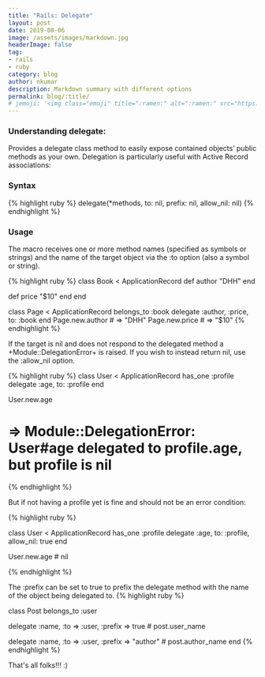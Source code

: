 ```yaml
---
title: "Rails: Delegate"
layout: post
date: 2019-08-06
image: /assets/images/markdown.jpg
headerImage: false
tag:
- rails
- ruby
category: blog
author: nkumar
description: Markdown summary with different options
permalink: blog/:title/
# jemoji: '<img class="emoji" title=":ramen:" alt=":ramen:" src="https://assets.github.com/images/icons/emoji/unicode/1f35c.png" height="20" width="20" align="absmiddle">'
---
```


### Understanding delegate:

Provides a delegate class method to easily expose contained objects’ public methods as your own. Delegation is particularly useful with Active Record associations:

### Syntax
{% highlight ruby %}
delegate(*methods, to: nil, prefix: nil, allow_nil: nil)
{% endhighlight %}

### Usage
The macro receives one or more method names (specified as symbols or strings) and the name of the target object via the :to option (also a symbol or string).

{% highlight ruby %}
class Book < ApplicationRecord
  def author
    "DHH"
  end
  
  def price
    "$10"
   end
end

class Page < ApplicationRecord
  belongs_to :book
  delegate :author, :price, to: :book
end
Page.new.author   # => "DHH"
Page.new.price    # => "$10"
{% endhighlight %}

If the target is nil and does not respond to the delegated method a +Module::DelegationError+ is raised. If you wish to instead return nil, use the :allow_nil option.

{% highlight ruby %}
  class User < ApplicationRecord
    has_one :profile
    delegate :age, to: :profile
  end

  User.new.age
  # => Module::DelegationError: User#age delegated to profile.age, but profile is nil
{% endhighlight %}

But if not having a profile yet is fine and should not be an error condition:

{% highlight ruby %}

  class User < ApplicationRecord
    has_one :profile
    delegate :age, to: :profile, allow_nil: true
  end

  User.new.age # nil

{% endhighlight %}

The :prefix can be set to true to prefix the delegate method with the name of the object being delegated to.
{% highlight ruby %}

  class Post
    belongs_to :user

   delegate :name, :to => :user, :prefix => true
    # post.user_name

   delegate :name, :to => :user, :prefix => "author"
     # post.author_name
   end
{% endhighlight %}

That's all folks!!!  :)
